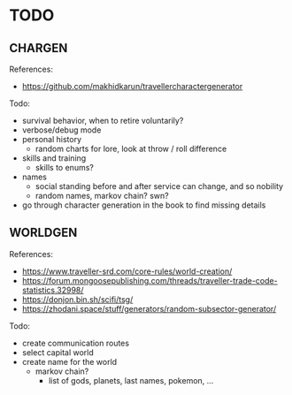 # TODO

## CHARGEN

References:

- https://github.com/makhidkarun/travellercharactergenerator

Todo:

- survival behavior, when to retire voluntarily?
- verbose/debug mode
- personal history
  - random charts for lore, look at throw / roll difference
- skills and training
  - skills to enums?
- names
  - social standing before and after service can change, and so nobility
  - random names, markov chain? swn?
- go through character generation in the book to find missing details

## WORLDGEN

References:

- https://www.traveller-srd.com/core-rules/world-creation/
- https://forum.mongoosepublishing.com/threads/traveller-trade-code-statistics.32998/
- https://donjon.bin.sh/scifi/tsg/
- https://zhodani.space/stuff/generators/random-subsector-generator/

Todo:

- create communication routes
- select capital world
- create name for the world
  - markov chain?
    - list of gods, planets, last names, pokemon, ...
